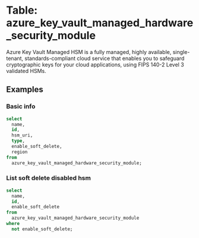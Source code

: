 # Table: azure_key_vault_managed_hardware_security_module

Azure Key Vault Managed HSM is a fully managed, highly available, single-tenant, standards-compliant cloud service that enables you to safeguard cryptographic keys for your cloud applications, using FIPS 140-2 Level 3 validated HSMs.

## Examples

### Basic info

```sql
select
  name,
  id,
  hsm_uri,
  type,
  enable_soft_delete,
  region
from
  azure_key_vault_managed_hardware_security_module;
```

### List soft delete disabled hsm

```sql
select
  name,
  id,
  enable_soft_delete
from
  azure_key_vault_managed_hardware_security_module
where
  not enable_soft_delete;
```